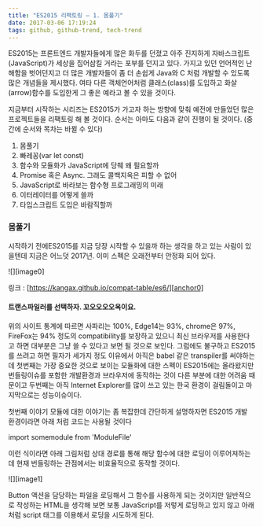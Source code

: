 ```yaml
---
title: "ES2015 리팩토링 — 1. 몸풀기"
date: 2017-03-06 17:19:24
tags: github, github-trend, tech-trend 
---
```



ES2015는 프론트엔드 개발자들에게 많은 화두를 던졌고 아주 진지하게 자바스크립트(JavaScript)가 세상을 집어삼킬 거라는 포부를 던지고 있다. 가지고 있던 언어적인 난해함을 벗어던지고 더 많은 개발자들이 좀 더 손쉽게 Java와 C 처럼 개발할 수 있도록 많은 개념들을 제시했다. 여타 다른 객체언어처럼 클래스(class)를 도입하고 화살(arrow)함수를 도입한게 그 좋은 예라고 볼 수 있을 것이다.

지금부터 시작하는 시리즈는 ES2015가 가고자 하는 방향에 맞춰 예전에 만들었던 많은 프로젝트들을 리팩토링 해 볼 것이다. 순서는 아마도 다음과 같이 진행이 될 것이다. (중간에 순서와 목차는 바뀔 수 있다)

1. 몸풀기
2. 빠레꽁(var let const)
3. 함수와 모듈화가 JavaScript에 당췌 왜 필요할까
4. Promise 혹은 Async. 그래도 콜백지옥은 피할 수 없어
5. JavaScript로 바라보는 함수형 프로그래밍의 미래
6. 이터레이터를 어떻게 쓸까
7. 타입스크립트 도입은 바람직할까

### 몸풀기

시작하기 전에ES2015를 지금 당장 시작할 수 있을까 하는 생각을 하고 있는 사람이 있을텐데 지금은 어느덧 2017년. 이미 스펙은 오래전부터 안정화 되어 있다.

![][image0]

링크 : [https://kangax.github.io/compat-table/es6/][anchor0]

#### 트랜스파일러를 선택하자. 꼬오오오오옥이요.

위의 사이트 통계에 따르면 사파리는 100%, Edge14는 93%, chrome은 97%, FireFox는 94% 정도의 compatibility를 보장하고 있으니 최신 브라우저를 사용한다고 하면 대부분은 그냥 쓸 수 있다고 보면 될 것으로 보인다. 그럼에도 불구하고 ES2015를 쓰려고 하면 필자가 세가지 정도 이유에서 아직은 babel 같은 transpiler를 써야하는데 첫번째는 가장 중요한 것으로 보이는 모듈화에 대한 스펙이 ES2015에는 올라왔지만 번들링이슈를 포함한 개발환경과 브라우저에 동작하는 것이 다른 부분에 대한 어려움 때문이고 두번째는 아직 Internet Explorer를 많이 쓰고 있는 한국 환경이 걸림돌이고 마지막으로는 성능이슈이다.

첫번째 이야기 모듈에 대한 이야기는 좀 복잡한데 간단하게 설명하자면 ES2015 개발 환경이라면 아래 처럼 코드는 사용될 것이다

import somemodule from 'ModuleFile'

이런 식이라면 아래 그림처럼 상대 경로를 통해 해당 함수에 대한 로딩이 이루어져하는데 현재 번들링하는 관점에서는 비효율적으로 동작할 것이다.

![][image1]

Button 액션을 담당하는 파일을 로딩해서 그 함수를 사용하게 되는 것이지만 일반적으로 작성하는 HTML을 생각해 보면 보통 JavaScript를 저렇게 로딩하고 있지 않고 아래처럼 script 태그를 이용해서 로딩을 시도하게 된다.

<script src="someScript.js"/\>

이렇게 소스코드를 만들 때에는 보통 번들링이라는 형태로 여러파일들을 하나로 묶거나 (unify) 줄이는 ( uglify)를 하게 되는데 이런 과정을 거치는 이유는 js 파일을 다운로드 받는 속도의 문제와 보안문제 때문이다.

또 한꺼번에 js 파일들을 모두 로딩하는 것이 비효율적이라는 생각을 가지고 AMD 스펙같은데에서는 다이나믹 로딩을 사용하고 있다. 마침 dynamic import 에 대한 spec 또한 tc39의 3단계까지 올라가 있다

[**tc39/proposal-dynamic-import**  
_proposal-dynamic-import - import() proposal for JavaScript_github.com][anchor1][][anchor2]

아무래도 이게 정해지고 나면 import 에 대한 브라우저들의 지원이 확실해 질 듯하고 아마 모듈 로딩에 대해서도 코드 표준들이 바뀔 수 있을 것으로 보인다.

두번째 이유는 더이상 자세한 설명은 생략한다

세번째는 ES2015의 Iterator라던지 변수 scope등은 이전까지 JavaScript에 대해 잘 알지 못하던 사람들이 실수하던 코드를 다른 언어처럼 짤 수 있게 한 부분이 많아서 왠만한 개발자들이 짜던 것보다 코드 품질이 좋게 변환을 해 준다.

[**Babel 너 믿을수 있니?**  
_누군가나 내 코드를 임의로 바꾼다는 것은 개발자에게는 결코 유쾌한 일이 아닙니다. 더군다나, 사람이 아닌, 기계가 자동적으로 바꾼다는 것은 더욱더 신뢰할 수 없는 일이죠. 하지만, 요즘은 많이 바뀐 것 같습니다...._sculove.github.io][anchor3][][anchor4]

관련 블로그를 링크를 걸었는데 중요한 문단은 다음과 같다.
> 
> "한마디로 정리한다면... 안타깝지만, Babel 은 저 보다 코드를 더 잘짰습니다. ㅠㅠ"

#### 그럼 어떤 트랜스파일러를 사용할 것인가

어떤 프레임워크를 사용하는가에 따라서 트랜스파일러도 보통은 선택되는 상황이지만 크게 babel과 traceur 로 양분이 되는데 작년 기준이기는 하지만 거의 babel의 압승으로 끝나는 듯한 모습이다.

타입스크립트의 경우는 약간 다른 경우니까 나중에 다뤄보도록 하겠다.

#### Linter를 사용할 것

Linting이라고 하는 것은 기본적으로 버그가 날 수 있는 코드를 표시를 해주는 툴로써 이바닥의 요다인 Douglas 옹이 JSLint를 만들고 가장 많이 사용되는 툴은 ESLint 툴이다. 많은 에디터가 ESLint 플러그인을 제공하고 있으므로 꼭 설치하고 시작하는 것이 좋다.

Webstrom 관련된 내용은 기존의 아티클을 읽어보기를 추천한다.

![][image2]

#### 스타일 가이드를 활용하자

JavaScript 관련해서 좋은 회사의 스타일 가이드들을 활용하는 것은 매우 추천할 만한 일이다. JavaScript관련해서 가장 핫한 스타일 가이드 중 하나는 airbnb의 스타일 가이드이고 이후 이어지는 글들은 상당히 많이 참조할 것이다.

[**airbnb/javascript**  
_javascript - JavaScript Style Guide_github.com][anchor5][][anchor6]

#### 기존 프로젝트를 재활용

아무래도 이런 리팩토링은 legacy 프로젝트가 있어야 한다. 기존에 만들었던 서버리스 아키텍처 관련 프로젝트를 legacy로 리팩토링 해 보도록 하겠다.

[**ehrudxo/standup**  
_standup project for newbi_github.com][anchor7][][anchor8]

---

_Originally published at _[_개발바보들_][anchor9]_._

By [Keen Dev][anchor10] on [March 6, 2017][anchor11].

Exported from [Medium][anchor12] on May 31, 2017\.


[anchor0]: https://kangax.github.io/compat-table/es6/
[anchor1]: https://github.com/tc39/proposal-dynamic-import "https://github.com/tc39/proposal-dynamic-import"
[anchor2]: https://github.com/tc39/proposal-dynamic-import
[anchor3]: http://sculove.github.io/blog/2016/07/26/Babel-%EB%84%88-%EB%AF%BF%EC%9D%84%EC%88%98-%EC%9E%88%EB%8B%88/ "http://sculove.github.io/blog/2016/07/26/Babel-%EB%84%88-%EB%AF%BF%EC%9D%84%EC%88%98-%EC%9E%88%EB%8B%88/"
[anchor4]: http://sculove.github.io/blog/2016/07/26/Babel-%EB%84%88-%EB%AF%BF%EC%9D%84%EC%88%98-%EC%9E%88%EB%8B%88/
[anchor5]: https://github.com/airbnb/javascript "https://github.com/airbnb/javascript"
[anchor6]: https://github.com/airbnb/javascript
[anchor7]: https://github.com/ehrudxo/standup "https://github.com/ehrudxo/standup"
[anchor8]: https://github.com/ehrudxo/standup
[anchor9]: http://devpools.kr/2017/03/06/es2015%eb%a6%ac%ed%8c%a9%ed%86%a0%eb%a7%811%eb%aa%b8%ed%92%80%ea%b8%b0/
[anchor10]: https://medium.com/@keendev
[anchor11]: https://medium.com/p/39fb2c66b023
[anchor12]: https://medium.com


[image0]: /images/0*dAMrpjCihyvWaPHG.jpg
[image1]: /images/0*Vkmolk-_a4uhpikC.png
[image2]: /images/0*5KuYlcm5RjfeXUji.jp
